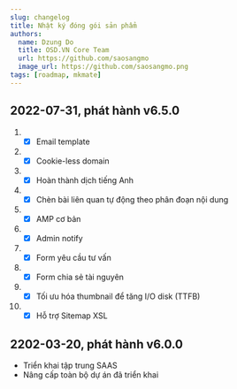 ```yaml
---
slug: changelog
title: Nhật ký đóng gói sản phẩm
authors:
  name: Dzung Do
  title: OSD.VN Core Team
  url: https://github.com/saosangmo
  image_url: https://github.com/saosangmo.png
tags: [roadmap, mkmate]
---
```

## 2022-07-31, phát hành v6.5.0
1. - [x] Email template
2. - [x] Cookie-less domain
3. - [x] Hoàn thành dịch tiếng Anh
4. - [x] Chèn bài liên quan tự động theo phân đoạn nội dung
5. - [x] AMP cơ bản
6. - [x] Admin notify
7. - [x] Form yêu cầu tư vấn
8. - [x] Form chia sẻ tài nguyên
9. - [x] Tối ưu hóa thumbnail để tăng I/O disk (TTFB)
10. - [x] Hỗ trợ Sitemap XSL

## 2202-03-20, phát hành v6.0.0
- Triển khai tập trung SAAS
- Nâng cấp toàn bộ dự án đã triển khai
